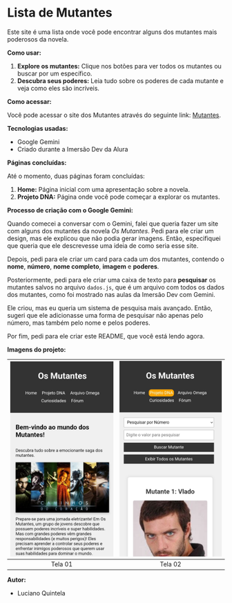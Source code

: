 # Lista de Mutantes

Este site é uma lista onde você pode encontrar alguns dos mutantes mais poderosos da novela.

**Como usar:**

1. **Explore os mutantes:** Clique nos botões para ver todos os mutantes ou buscar por um específico.
2. **Descubra seus poderes:** Leia tudo sobre os poderes de cada mutante e veja como eles são incríveis.

**Como acessar:**

Você pode acessar o site dos Mutantes através do seguinte link: [Mutantes](https://lucianoquintela.github.io/imersao-dev-gemini/).

**Tecnologias usadas:**

* Google Gemini
* Criado durante a Imersão Dev da Alura

**Páginas concluídas:**

Até o momento, duas páginas foram concluídas:

1. **Home:** Página inicial com uma apresentação sobre a novela.
2. **Projeto DNA:** Página onde você pode começar a explorar os mutantes.

**Processo de criação com o Google Gemini:**

Quando comecei a conversar com o Gemini, falei que queria fazer um site com alguns dos mutantes da novela *Os Mutantes*. Pedi para ele criar um design, mas ele explicou que não podia gerar imagens. Então, especifiquei que queria que ele descrevesse uma ideia de como seria esse site.

Depois, pedi para ele criar um card para cada um dos mutantes, contendo o **nome**, **número**, **nome completo**, **imagem** e **poderes**.

Posteriormente, pedi para ele criar uma caixa de texto para **pesquisar** os mutantes salvos no arquivo `dados.js`, que é um arquivo com todos os dados dos mutantes, como foi mostrado nas aulas da Imersão Dev com Gemini.

Ele criou, mas eu queria um sistema de pesquisa mais avançado. Então, sugeri que ele adicionasse uma forma de pesquisar não apenas pelo número, mas também pelo nome e pelos poderes.

Por fim, pedi para ele criar este README, que você está lendo agora.

**Imagens do projeto:**

| ![Imagem 1](./source-readme/tela-inicial.jpg) | ![Imagem 2](./source-readme/tela-mutantes.jpg) 
|:--------------------------------:|:--------------------------------:|
| Tela 01 | Tela 02

**Autor:**

* Luciano Quintela
